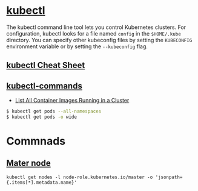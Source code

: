 # [kubectl](https://kubernetes.io/docs/reference/kubectl/overview/)
The kubectl command line tool lets you control Kubernetes clusters. For configuration, kubectl looks for a file named `config` in the `$HOME/.kube` directory. You can specify other kubeconfig files by setting the `KUBECONFIG` environment variable or by setting the `--kubeconfig` flag.

## [kubectl Cheat Sheet](https://kubernetes.io/docs/reference/kubectl/cheatsheet/)
## [kubectl-commands](https://kubernetes.io/docs/reference/generated/kubectl/kubectl-commands)


* [List All Container Images Running in a Cluster](https://kubernetes.io/docs/tasks/access-application-cluster/list-all-running-container-images/)

```bash
$ kubectl get pods --all-namespaces
$ kubectl get pods -o wide
```


# Commnads
## [Mater node](https://stackoverflow.com/questions/63549272/how-to-list-only-nodes-which-are-master-from-kubectl-output)
```
kubectl get nodes -l node-role.kubernetes.io/master -o 'jsonpath={.items[*].metadata.name}'
```